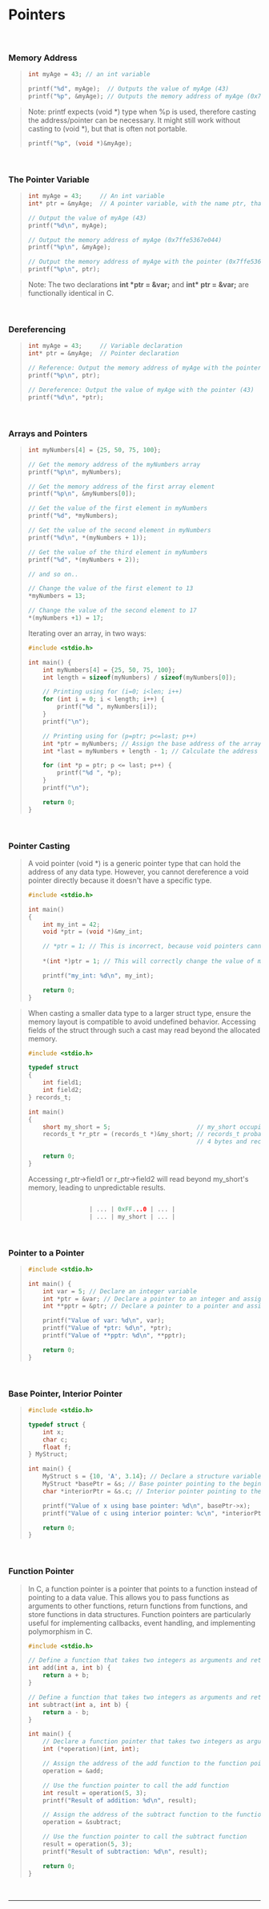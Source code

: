 # Pointers

<br>

### Memory Address

<blockquote>

```c
int myAge = 43; // an int variable

printf("%d", myAge);  // Outputs the value of myAge (43)
printf("%p", &myAge); // Outputs the memory address of myAge (0x7ffe5367e044)
```

</blockquote>

<blockquote>
Note: printf expects (void *) type when %p is used, therefore casting the address/pointer can be necessary. It might still work without casting to (void *), but that is often not portable.

```c
printf("%p", (void *)&myAge);
```
</blockquote>

<br>

### The Pointer Variable

<blockquote>

```c
int myAge = 43;     // An int variable
int* ptr = &myAge;  // A pointer variable, with the name ptr, that stores the address of myAge

// Output the value of myAge (43)
printf("%d\n", myAge);

// Output the memory address of myAge (0x7ffe5367e044)
printf("%p\n", &myAge);

// Output the memory address of myAge with the pointer (0x7ffe5367e044)
printf("%p\n", ptr);
```
</blockquote>

<blockquote>
Note: The two declarations <b> int *ptr = &var;</b> and <b> int* ptr = &var;</b> are functionally identical in C.

</blockquote>
  
<br>

### Dereferencing

<blockquote>

```c
int myAge = 43;     // Variable declaration
int* ptr = &myAge;  // Pointer declaration

// Reference: Output the memory address of myAge with the pointer (0x7ffe5367e044)
printf("%p\n", ptr);

// Dereference: Output the value of myAge with the pointer (43)
printf("%d\n", *ptr);
```

</blockquote>
  
<br>

### Arrays and Pointers

<blockquote>

```c
int myNumbers[4] = {25, 50, 75, 100};

// Get the memory address of the myNumbers array
printf("%p\n", myNumbers);

// Get the memory address of the first array element
printf("%p\n", &myNumbers[0]);

// Get the value of the first element in myNumbers
printf("%d", *myNumbers);

// Get the value of the second element in myNumbers
printf("%d\n", *(myNumbers + 1));

// Get the value of the third element in myNumbers
printf("%d", *(myNumbers + 2));

// and so on..

// Change the value of the first element to 13
*myNumbers = 13;

// Change the value of the second element to 17
*(myNumbers +1) = 17;
```

Iterating over an array, in two ways:

```c
#include <stdio.h>

int main() {
    int myNumbers[4] = {25, 50, 75, 100};
    int length = sizeof(myNumbers) / sizeof(myNumbers[0]);

    // Printing using for (i=0; i<len; i++)
    for (int i = 0; i < length; i++) {
        printf("%d ", myNumbers[i]);
    }
    printf("\n");

    // Printing using for (p=ptr; p<=last; p++)
    int *ptr = myNumbers; // Assign the base address of the array to the pointer
    int *last = myNumbers + length - 1; // Calculate the address of the last element

    for (int *p = ptr; p <= last; p++) {
        printf("%d ", *p);
    }
    printf("\n");

    return 0;
}

```

</blockquote>
  
<br>

### Pointer Casting

<blockquote>

A void pointer (void *) is a generic pointer type that can hold the address of any data type. However, you cannot dereference a void pointer directly because it doesn't have a specific type.

```c
#include <stdio.h>

int main()
{
    int my_int = 42;
    void *ptr = (void *)&my_int;

    // *ptr = 1; // This is incorrect, because void pointers cannot be dereferenced directly
    
    *(int *)ptr = 1; // This will correctly change the value of my_int

    printf("my_int: %d\n", my_int);

    return 0;
}

```

</blockquote>

<blockquote>

When casting a smaller data type to a larger struct type, ensure the memory layout is compatible to avoid undefined behavior. Accessing fields of the struct through such a cast may read beyond the allocated memory.

```c
#include <stdio.h>

typedef struct
{
    int field1;
    int field2;
} records_t;

int main()
{
    short my_short = 5;                        // my_short occupies 2 bytes (assuming short is 2 bytes).
    records_t *r_ptr = (records_t *)&my_short; // records_t probably occupies 8 bytes (assuming int is
                                               // 4 bytes and records_t has two int fields)

    return 0;
}
```

Accessing r_ptr->field1 or r_ptr->field2 will read beyond my_short's memory, leading to unpredictable results.

```c

                 | ... | 0xFF...0 | ... |
                 | ... | my_short | ... |


```

</blockquote>
  
<br>

### Pointer to a Pointer

<blockquote>

```c
#include <stdio.h>

int main() {
    int var = 5; // Declare an integer variable
    int *ptr = &var; // Declare a pointer to an integer and assign the address of var to it
    int **pptr = &ptr; // Declare a pointer to a pointer and assign the address of ptr to it

    printf("Value of var: %d\n", var);
    printf("Value of *ptr: %d\n", *ptr);
    printf("Value of **pptr: %d\n", **pptr);

    return 0;
}

```

</blockquote>
  
<br>

### Base Pointer, Interior Pointer

<blockquote>

```c
#include <stdio.h>

typedef struct {
    int x;
    char c;
    float f;
} MyStruct;

int main() {
    MyStruct s = {10, 'A', 3.14}; // Declare a structure variable
    MyStruct *basePtr = &s; // Base pointer pointing to the beginning of the structure
    char *interiorPtr = &s.c; // Interior pointer pointing to the 'c' member of the structure

    printf("Value of x using base pointer: %d\n", basePtr->x);
    printf("Value of c using interior pointer: %c\n", *interiorPtr);

    return 0;
}
```

</blockquote>
  
<br>

### Function Pointer

<blockquote>

In C, a function pointer is a pointer that points to a function instead of pointing to a data value. This allows you to pass functions as arguments to other functions, return functions from functions, and store functions in data structures. Function pointers are particularly useful for implementing callbacks, event handling, and implementing polymorphism in C.

```c
#include <stdio.h>

// Define a function that takes two integers as arguments and returns their sum
int add(int a, int b) {
    return a + b;
}

// Define a function that takes two integers as arguments and returns their difference
int subtract(int a, int b) {
    return a - b;
}

int main() {
    // Declare a function pointer that takes two integers as arguments and returns an integer
    int (*operation)(int, int);

    // Assign the address of the add function to the function pointer
    operation = &add;

    // Use the function pointer to call the add function
    int result = operation(5, 3);
    printf("Result of addition: %d\n", result);

    // Assign the address of the subtract function to the function pointer
    operation = &subtract;

    // Use the function pointer to call the subtract function
    result = operation(5, 3);
    printf("Result of subtraction: %d\n", result);

    return 0;
}
```

</blockquote>
  
<br>

---
